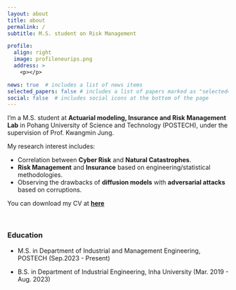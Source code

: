 ```yaml
---
layout: about
title: about
permalink: /
subtitle: M.S. student on Risk Management

profile:
  align: right
  image: profileneurips.png
  address: >
    <p></p>

news: true  # includes a list of news items
selected_papers: false # includes a list of papers marked as "selected={true}"
social: false  # includes social icons at the bottom of the page
---
```


I’m a M.S. student at **Actuarial modeling, Insurance and Risk Management Lab** in Pohang University of Science and Technology (POSTECH), under the supervision of Prof. Kwangmin Jung.

My research interest includes:

- Correlation between **Cyber Risk** and **Natural Catastrophes**.
- **Risk Management** and **Insurance** based on engineering/statistical methodologies.
- Observing the drawbacks of **diffusion models** with **adversarial attacks** based on corruptions.

You can download my CV at **[here](../assets/pdf/CV_231215.pdf)**

<br>

### Education
- M.S. in Department of Industrial and Management Engineering, POSTECH (Sep.2023 - Present)
  
- B.S. in Department of Industrial Engineering, Inha University (Mar. 2019 - Aug. 2023)


<br>
